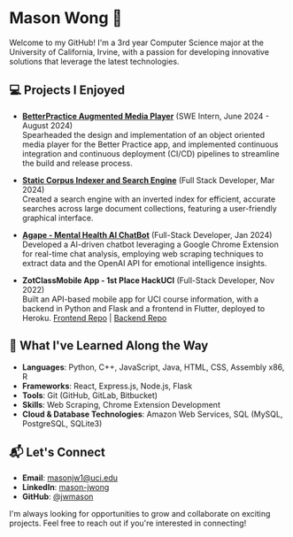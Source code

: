 # Mason Wong 🚀

Welcome to my GitHub! I'm a 3rd year Computer Science major at the University of California, Irvine, with a passion for developing innovative solutions that leverage the latest technologies.

## 💻 Projects I Enjoyed
- **[BetterPractice Augmented Media Player](https://betterpracticeapp.com/)** (SWE Intern, June 2024 - August 2024)  
  Spearheaded the design and implementation of an object oriented media player for the Better Practice app, and implemented continuous integration and continuous deployment (CI/CD) pipelines to streamline the build and release process.

- **[Static Corpus Indexer and Search Engine](https://github.com/IanDLee/Static-Corpus-Indexer-and-Search-Engine)** (Full Stack Developer, Mar 2024)  
  Created a search engine with an inverted index for efficient, accurate searches across large document collections, featuring a user-friendly graphical interface.

- **[Agape - Mental Health AI ChatBot](https://github.com/JeshChoi/Agape)** (Full-Stack Developer, Jan 2024)  
  Developed a AI-driven chatbot leveraging a Google Chrome Extension for real-time chat analysis, employing web scraping techniques to extract data and the OpenAI API for emotional intelligence insights.

- **ZotClassMobile App - 1st Place HackUCI** (Full-Stack Developer, Nov 2022)  
  Built an API-based mobile app for UCI course information, with a backend in Python and Flask and a frontend in Flutter, deployed to Heroku.
[Frontend Repo](https://github.com/jwmason/ZotClassMobileFrontend) | [Backend Repo](https://github.com/jwmason/ZotClassMobileBackend)

## 🌟 What I've Learned Along the Way
- **Languages**: Python, C++, JavaScript, Java, HTML, CSS, Assembly x86, R
- **Frameworks**: React, Express.js, Node.js, Flask
- **Tools**: Git (GitHub, GitLab, Bitbucket)
- **Skills**: Web Scraping, Chrome Extension Development
- **Cloud & Database Technologies**: Amazon Web Services, SQL (MySQL, PostgreSQL, SQLite3)

## 📬 Let's Connect
- **Email**: [masonjw1@uci.edu](mailto:masonjw1@uci.edu)
- **LinkedIn**: [mason-jwong](https://www.linkedin.com/in/mason-jwong)
- **GitHub**: [@jwmason](https://github.com/jwmason)

I'm always looking for opportunities to grow and collaborate on exciting projects. Feel free to reach out if you're interested in connecting!
